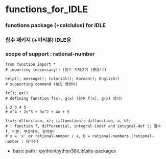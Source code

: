 # functions_for_IDLE
### functions package (+calclulus) for IDLE
### 함수 패키지 (+미적분) IDLE용 
### scope of support : rational-number
```
from function import *
# importing (necessary!) (함수 가져오기 (중요!))
```
```
help(); messege(); tutorial(); Korean(); English()
# supporting command (보조 명령어)
```
```
fx(); gx()
# defining function f(x), g(x) (함수 f(x), g(x) 정의)
```
```
1 2 3 4 5 
# x^4 + 2x^3 + 3x^2 + 4x + 5
```
```
f(x); d(function, x); ii(function); di(function, a, b);
# : function f, differential, integral-indef and integral-def (: 함수 f, 미분, 부정적분, 정적분)
# x = 'x' or rational-number / a, b = rational-numbers (rational-number : 유리수)
```
- basic path : \python\python38\Lib\site-packages

